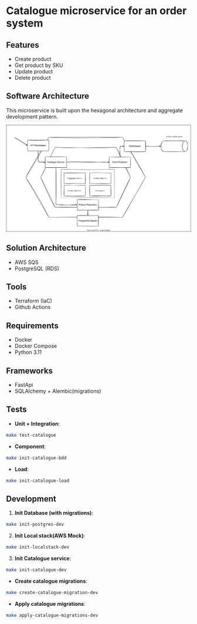 # Catalogue microservice for an order system

## Features

- Create product
- Get product by SKU
- Update product
- Delete product

## Software Architecture

This microservice is built upon the hexagonal architecture and aggregate development pattern.

![software-diagram](docs/images/software.drawio.svg)

## Solution Architecture

- AWS SQS
- PostgreSQL (RDS)

## Tools

- Terraform (IaC)
- Github Actions

## Requirements

- Docker
- Docker Compose
- Python 3.11

## Frameworks

- FastApi
- SQLAlchemy + Alembic(migrations)

## Tests

- **Unit + Integration**:

```sh
make test-catalogue
```

- **Component**:

```sh
make init-catalogue-bdd
```

- **Load**:

```sh
make init-catalogue-load
```

## Development

1. **Init Database (with migrations)**:

```sh
make init-postgres-dev
```

2. **Init Local stack(AWS Mock)**:

```sh
make init-localstack-dev
```

3. **Init Catalogue service**:

```sh
make init-catalogue-dev
```

- **Create catalogue migrations**:

```sh
make create-catalogue-migration-dev
```

- **Apply catalogue migrations**:

```sh
make apply-catalogue-migrations-dev
```
